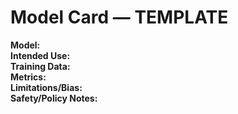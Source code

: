 # Model Card — TEMPLATE
**Model:**  
**Intended Use:**  
**Training Data:**  
**Metrics:**  
**Limitations/Bias:**  
**Safety/Policy Notes:**
